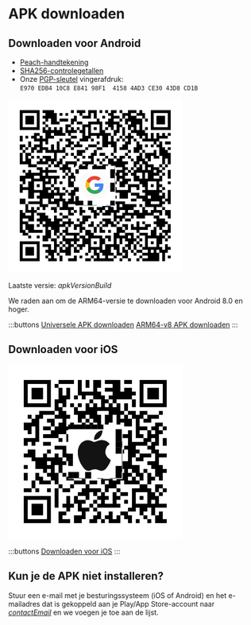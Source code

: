 # APK downloaden

## Downloaden voor Android

- [Peach-handtekening]($apkSignaturesUrl$)
- [SHA256-controlegetallen]($apkChecksumsUrl$)
- Onze [PGP-sleutel](https://keys.openpgp.org/vks/v1/by-fingerprint/E970EDB410C8E84198F141584AD3CE3043D8CD1B) vingerafdruk:<br>
  `E970 EDB4 10C8 E841 98F1  4158 4AD3 CE30 43D8 CD1B`

<img src="/icons/qrcode_android.png" width="350">

Laatste versie: $apkVersionBuild$

We raden aan om de ARM64-versie te downloaden voor Android 8.0 en hoger.

:::buttons
[Universele APK downloaden]($apkUniversalUrl$)
[ARM64-v8 APK downloaden]($apkArm64v8Url$)
:::

## Downloaden voor iOS

<img src="/icons/qrcode_apple.png" width="350">

:::buttons
[Downloaden voor iOS](https://testflight.apple.com/join/wfSPFEWG)
:::

## Kun je de APK niet installeren?

Stuur een e-mail met je besturingssysteem (iOS of Android) en het e-mailadres dat is gekoppeld aan je Play/App Store-account naar
[$contactEmail$](mailto:$contactEmail$) en we voegen je toe aan de lijst.